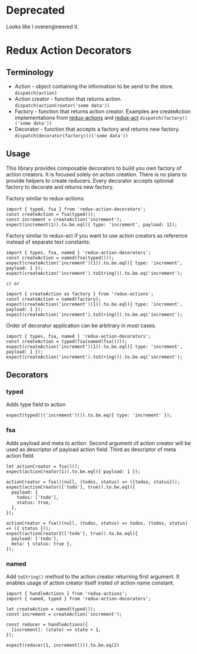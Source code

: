 # Deprecated
Looks like I overengineered it.

# Redux Action Decorators

## Terminology

- Action - object containing the information to be send to the store. `dispatch(action)`
- Action creator - function that returns action. `dispatch(actionCreator('some data'))`
- Factory - function that returns action creator. Examples are createAction implementations from [redux-actions](https://github.com/acdlite/redux-actions) and [redux-act](https://github.com/pauldijou/redux-act#createactiondescription-payloadreducer-metareducer) `dispatch(factory()('some data'))` 
- Decorator - function that accepts a factory and returns new factory. `dispatch(decorator(factory)()('some data'))`

## Usage
This library provides composable decorators to build you own factory of action creators. It is focused solely on action creation. There is no plans to provide helpers to create reducers. Every decorator accepts optional factory to decorate and returns new factory. 

Factory similar to redux-actions:

    import { typed, fsa } from 'redux-action-decorators';
    const createAction = fsa(typed());
    const increment = createAction('increment'); 
    expect(increment(1)).to.be.eql({ type: 'increment', payload: 1});
         
Factory similar to redux-act if you want to use action creators as reference instead of separate text constants:
         
    import { types, fsa, named } 'redux-action-decorators';
    const createAction = named(fsa(typed()));
    expect(createAction('increment')(1)).to.be.eql({ type: 'increment', payload: 1 });
    expect(createAction('increment').toString()).to.be.eq('increment');
    
    // or 
    
    import { createAction as factory } from 'redux-actions';
    const createAction = named(factory);
    expect(createAction('increment')(1)).to.be.eql({ type: 'increment', payload: 1 });
    expect(createAction('increment').toString()).to.be.eq('increment');
         
Order of decorator application can be arbitrary in most cases.
 
    import { types, fsa, named } 'redux-action-decorators';
    const createAction = typed(fsa(named(fsa())));
    expect(createAction('increment')(1)).to.be.eql({ type: 'increment', payload: 1 });
    expect(createAction('increment').toString()).to.be.eq('increment');
  
## Decorators       
       
### typed
Adds type field to action

    expect(typed()('increment')()).to.be.eq({ type: 'increment' });
    
### fsa
Adds payload and meta to action. Second argument of action creator will be used as descriptor of payload action field. Third as descriptor of meta action field.
  
    let actionCreator = fsa()(); 
    expect(actionCreator(1)).to.be.eql({ payload: 1 });
    
    actionCreator = fsa()(null, (todos, status) => ({todos, status}));
    expect(actionCreator(['todo'], true)).to.be.eql({
      payload: {
        todos: ['todo'],
        status: true,
      },
    });

    actionCreator = fsa()(null, (todos, status) => todos, (todos, status) => ({ status }));
    expect(actionCreator2(['todo'], true)).to.be.eql({
      payload: ['todo'],
      meta: { status: true },
    });
    
### named
Add `toString()` method to the action creator returning first argument. It enables usage of action creator itself insted of action name constant.
 
    import { handleActions } from 'redux-actions';
    import { named, typed } from 'redux-action-decorators';
    
    let createAction = named(typed());
    const increment = createAction('increment');

    const reducer = handleActions({
      [increment]: (state) => state + 1,
    });

    expect(reducer(1, increment())).to.be.eq(2)